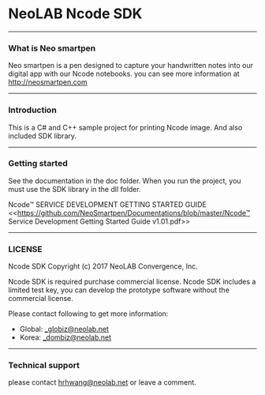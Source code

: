 **NeoLAB Ncode SDK**
====================

---------------

### What is Neo smartpen

Neo smartpen is a pen designed to capture your handwritten notes into our digital app with our Ncode notebooks.
you can see more information at http://neosmartpen.com

---------------
### Introduction

This is a C# and C++ sample project for printing Ncode image. And also included SDK library.

-------------
### Getting started

See the documentation in the doc folder.
When you run the project, you must use the SDK library in the dll folder.

Ncode™ SERVICE DEVELOPMENT GETTING STARTED GUIDE
 <<https://github.com/NeoSmartpen/Documentations/blob/master/Ncode™ Service Development Getting Started Guide v1.01.pdf>>
 
-------------
### LICENSE

Ncode SDK Copyright (c) 2017 NeoLAB Convergence, Inc.

Ncode SDK is required purchase commercial license.
Ncode SDK includes a limited test key, you can develop the prototype software without the commercial license.

Please contact following to get more information:
   - Global: _globiz@neolab.net
   - Korea: _dombiz@neolab.net

------------
### Technical support

please contact hrhwang@neolab.net or leave a comment.
